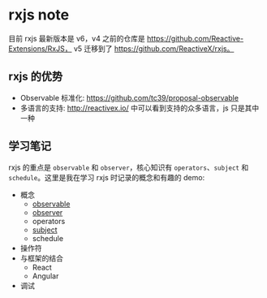 # rxjs note

目前 rxjs 最新版本是 v6，v4 之前的仓库是 https://github.com/Reactive-Extensions/RxJS， v5 迁移到了 https://github.com/ReactiveX/rxjs。

## rxjs 的优势

* Observable 标准化: https://github.com/tc39/proposal-observable
* 多语言的支持: http://reactivex.io/ 中可以看到支持的众多语言，js 只是其中一种

## 学习笔记

rxjs 的重点是 `observable` 和 `observer`，核心知识有 `operators`、`subject` 和 `schedule`。这里是我在学习 rxjs 时记录的概念和有趣的 demo:

* 概念
  * [observable](./concepts/observable.md)
  * [observer](./concepts/observer.md)
  * operators
  * [subject](./concepts/subject.md)
  * schedule
* 操作符
* 与框架的结合
  * React
  * Angular
* 调试
